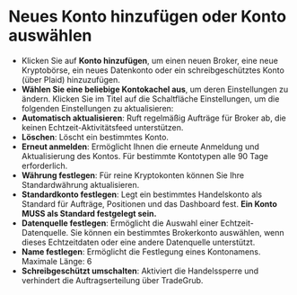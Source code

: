 # **Neues Konto hinzufügen oder Konto auswählen**

- Klicken Sie auf **Konto hinzufügen**, um einen neuen Broker, eine neue Kryptobörse, ein neues Datenkonto oder ein schreibgeschütztes Konto (über Plaid) hinzuzufügen.
- **Wählen Sie eine beliebige Kontokachel aus**, um deren Einstellungen zu ändern. Klicken Sie im Titel auf die Schaltfläche Einstellungen, um die folgenden Einstellungen zu aktualisieren:
- **Automatisch aktualisieren**: Ruft regelmäßig Aufträge für Broker ab, die keinen Echtzeit-Aktivitätsfeed unterstützen.
- **Löschen**: Löscht ein bestimmtes Konto.
- **Erneut anmelden**: Ermöglicht Ihnen die erneute Anmeldung und Aktualisierung des Kontos. Für bestimmte Kontotypen alle 90 Tage erforderlich.
- **Währung festlegen**: Für reine Kryptokonten können Sie Ihre Standardwährung aktualisieren.
- **Standardkonto festlegen**: Legt ein bestimmtes Handelskonto als Standard für Aufträge, Positionen und das Dashboard fest. **Ein Konto MUSS als Standard festgelegt sein.**
- **Datenquelle festlegen**: Ermöglicht die Auswahl einer Echtzeit-Datenquelle. Sie können ein bestimmtes Brokerkonto auswählen, wenn dieses Echtzeitdaten oder eine andere Datenquelle unterstützt.
- **Name festlegen**: Ermöglicht die Festlegung eines Kontonamens. Maximale Länge: 6
- **Schreibgeschützt umschalten**: Aktiviert die Handelssperre und verhindert die Auftragserteilung über TradeGrub.
